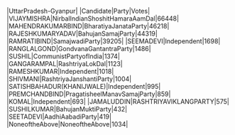  
|UttarPradesh-Gyanpur|
|Candidate|Party|Votes|
|VIJAYMISHRA|NirbalIndianShoshitHamaraAamDal|66448|
|MAHENDRAKUMARBIND|BharatiyaJanataParty|46218|
|RAJESHKUMARYADAV|BahujanSamajParty|44319|
|RAMRATIBIND|SamajwadiParty|39205|
|SEEMADEVI|Independent|1698|
|RANGLALGOND|GondvanaGantantraParty|1486|
|SUSHIL|CommunistPartyofIndia|1374|
|GANGARAMPAL|RashtriyaLokDal|1123|
|RAMESHKUMAR|Independent|1018|
|SHIVMANI|RashtriyaJanshantiParty|1004|
|SATISHBAHADUR(KHANIJWALE)|Independent|995|
|PREMCHANDBIND|PragatisheelManavSamajParty|859|
|KOMAL|Independent|693|
|JAMALUDDIN|RASHTRIYAVIKLANGPARTY|575|
|SUSHILKUMAR|BahujanMuktiParty|432|
|SEETADEVI|AadhiAabadiParty|419|
|NoneoftheAbove|NoneoftheAbove|1034|

